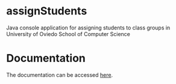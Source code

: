 # assignStudents
Java console application for assigning students to class groups in University of Oviedo School of Computer Science

# Documentation

The documentation can be accessed [here](https://unioviedo-my.sharepoint.com/:b:/g/personal/uo244583_uniovi_es/EZD84l506D5CqNSB0Buxw2UBQhilOZ0soL2HPznKOQRcWw?e=bWdDvW).
